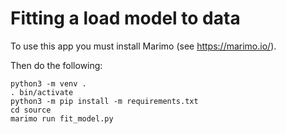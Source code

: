 #  Fitting a load model to data

To use this app you must install Marimo (see https://marimo.io/).

Then do the following:

~~~
python3 -m venv .
. bin/activate
python3 -m pip install -m requirements.txt
cd source
marimo run fit_model.py
~~~
